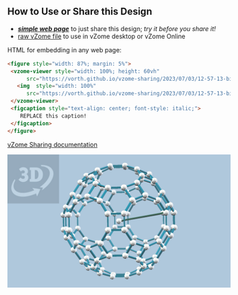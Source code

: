 
## How to Use or Share this Design

 - [***simple web page***](<https://vorth.github.io/vzome-sharing/2023/07/03/12-57-13-big-blue-zono/>) to just share this design; *try it before you share it!*
 - [raw vZome file](<https://raw.githubusercontent.com/vorth/vzome-sharing/main/2023/07/03/12-57-13-big-blue-zono/big-blue-zono.vZome>) to use in vZome desktop or vZome Online
 
 HTML for embedding in any web page:
 ```html
<figure style="width: 87%; margin: 5%">
  <vzome-viewer style="width: 100%; height: 60vh"
       src="https://vorth.github.io/vzome-sharing/2023/07/03/12-57-13-big-blue-zono/big-blue-zono.vZome" >
    <img  style="width: 100%"
       src="https://vorth.github.io/vzome-sharing/2023/07/03/12-57-13-big-blue-zono/big-blue-zono.png" >
  </vzome-viewer>
  <figcaption style="text-align: center; font-style: italic;">
     REPLACE this caption!
  </figcaption>
</figure>
 ```

[vZome Sharing documentation](https://vzome.github.io/vzome/sharing.html#how-it-works)

![Image](<big-blue-zono.png>)

